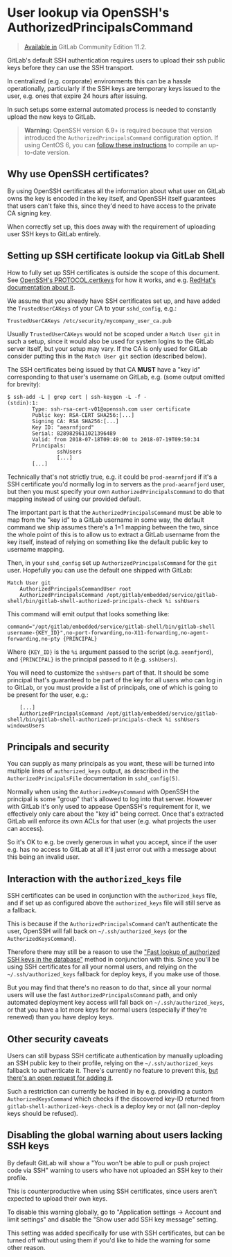 # User lookup via OpenSSH's AuthorizedPrincipalsCommand

> [Available in](https://gitlab.com/gitlab-org/gitlab-foss/merge_requests/19911) GitLab
> Community Edition 11.2.

GitLab's default SSH authentication requires users to upload their ssh
public keys before they can use the SSH transport.

In centralized (e.g. corporate) environments this can be a hassle
operationally, particularly if the SSH keys are temporary keys issued
to the user, e.g. ones that expire 24 hours after issuing.

In such setups some external automated process is needed to constantly
upload the new keys to GitLab.

> **Warning:** OpenSSH version 6.9+ is required because that version
introduced the `AuthorizedPrincipalsCommand` configuration option. If
using CentOS 6, you can [follow these
instructions](fast_ssh_key_lookup.html#compiling-a-custom-version-of-openssh-for-centos-6)
to compile an up-to-date version.

## Why use OpenSSH certificates?

By using OpenSSH certificates all the information about what user on
GitLab owns the key is encoded in the key itself, and OpenSSH itself
guarantees that users can't fake this, since they'd need to have
access to the private CA signing key.

When correctly set up, this does away with the requirement of
uploading user SSH keys to GitLab entirely.

## Setting up SSH certificate lookup via GitLab Shell

How to fully set up SSH certificates is outside the scope of this
document. See [OpenSSH's
PROTOCOL.certkeys](https://cvsweb.openbsd.org/cgi-bin/cvsweb/src/usr.bin/ssh/PROTOCOL.certkeys?annotate=HEAD)
for how it works, and e.g. [RedHat's documentation about
it](https://access.redhat.com/documentation/en-us/red_hat_enterprise_linux/6/html/deployment_guide/sec-using_openssh_certificate_authentication).

We assume that you already have SSH certificates set up, and have
added the `TrustedUserCAKeys` of your CA to your `sshd_config`, e.g.:

```
TrustedUserCAKeys /etc/security/mycompany_user_ca.pub
```

Usually `TrustedUserCAKeys` would not be scoped under a `Match User
git` in such a setup, since it would also be used for system logins to
the GitLab server itself, but your setup may vary. If the CA is only
used for GitLab consider putting this in the `Match User git` section
(described below).

The SSH certificates being issued by that CA **MUST** have a "key id"
corresponding to that user's username on GitLab, e.g. (some output
omitted for brevity):

```
$ ssh-add -L | grep cert | ssh-keygen -L -f -
(stdin):1:
        Type: ssh-rsa-cert-v01@openssh.com user certificate
        Public key: RSA-CERT SHA256:[...]
        Signing CA: RSA SHA256:[...]
        Key ID: "aearnfjord"
        Serial: 8289829611021396489
        Valid: from 2018-07-18T09:49:00 to 2018-07-19T09:50:34
        Principals:
                sshUsers
                [...]
        [...]
```

Technically that's not strictly true, e.g. it could be
`prod-aearnfjord` if it's a SSH certificate you'd normally log in to
servers as the `prod-aearnfjord` user, but then you must specify your
own `AuthorizedPrincipalsCommand` to do that mapping instead of using
our provided default.

The important part is that the `AuthorizedPrincipalsCommand` must be
able to map from the "key id" to a GitLab username in some way, the
default command we ship assumes there's a 1=1 mapping between the two,
since the whole point of this is to allow us to extract a GitLab
username from the key itself, instead of relying on something like the
default public key to username mapping.

Then, in your `sshd_config` set up `AuthorizedPrincipalsCommand` for
the `git` user. Hopefully you can use the default one shipped with
GitLab:

```
Match User git
    AuthorizedPrincipalsCommandUser root
    AuthorizedPrincipalsCommand /opt/gitlab/embedded/service/gitlab-shell/bin/gitlab-shell-authorized-principals-check %i sshUsers
```

This command will emit output that looks something like:

```
command="/opt/gitlab/embedded/service/gitlab-shell/bin/gitlab-shell username-{KEY_ID}",no-port-forwarding,no-X11-forwarding,no-agent-forwarding,no-pty {PRINCIPAL}
```

Where `{KEY_ID}` is the `%i` argument passed to the script
(e.g. `aeanfjord`), and `{PRINCIPAL}` is the principal passed to it
(e.g. `sshUsers`).

You will need to customize the `sshUsers` part of that. It should be
some principal that's guaranteed to be part of the key for all users
who can log in to GitLab, or you must provide a list of principals,
one of which is going to be present for the user, e.g.:

```
    [...]
    AuthorizedPrincipalsCommand /opt/gitlab/embedded/service/gitlab-shell/bin/gitlab-shell-authorized-principals-check %i sshUsers windowsUsers
```

## Principals and security

You can supply as many principals as you want, these will be turned
into multiple lines of `authorized_keys` output, as described in the
`AuthorizedPrincipalsFile` documentation in `sshd_config(5)`.

Normally when using the `AuthorizedKeysCommand` with OpenSSH the
principal is some "group" that's allowed to log into that
server. However with GitLab it's only used to appease OpenSSH's
requirement for it, we effectively only care about the "key id" being
correct. Once that's extracted GitLab will enforce its own ACLs for
that user (e.g. what projects the user can access).

So it's OK to e.g. be overly generous in what you accept, since if the
user e.g. has no access to GitLab at all it'll just error out with a
message about this being an invalid user.

## Interaction with the `authorized_keys` file

SSH certificates can be used in conjunction with the `authorized_keys`
file, and if set up as configured above the `authorized_keys` file will
still serve as a fallback.

This is because if the `AuthorizedPrincipalsCommand` can't
authenticate the user, OpenSSH will fall back on
`~/.ssh/authorized_keys` (or the `AuthorizedKeysCommand`).

Therefore there may still be a reason to use the ["Fast lookup of
authorized SSH keys in the database"](fast_ssh_key_lookup.html) method
in conjunction with this. Since you'll be using SSH certificates for
all your normal users, and relying on the `~/.ssh/authorized_keys`
fallback for deploy keys, if you make use of those.

But you may find that there's no reason to do that, since all your
normal users will use the fast `AuthorizedPrincipalsCommand` path, and
only automated deployment key access will fall back on
`~/.ssh/authorized_keys`, or that you have a lot more keys for normal
users (especially if they're renewed) than you have deploy keys.

## Other security caveats

Users can still bypass SSH certificate authentication by manually
uploading an SSH public key to their profile, relying on the
`~/.ssh/authorized_keys` fallback to authenticate it. There's
currently no feature to prevent this, [but there's an open request for
adding it](https://gitlab.com/gitlab-org/gitlab-foss/issues/49218).

Such a restriction can currently be hacked in by e.g. providing a
custom `AuthorizedKeysCommand` which checks if the discovered key-ID
returned from `gitlab-shell-authorized-keys-check` is a deploy key or
not (all non-deploy keys should be refused).

## Disabling the global warning about users lacking SSH keys

By default GitLab will show a "You won't be able to pull or push
project code via SSH" warning to users who have not uploaded an SSH
key to their profile.

This is counterproductive when using SSH certificates, since users
aren't expected to upload their own keys.

To disable this warning globally, go to "Application settings ->
Account and limit settings" and disable the "Show user add SSH key
message" setting.

This setting was added specifically for use with SSH certificates, but
can be turned off without using them if you'd like to hide the warning
for some other reason.
